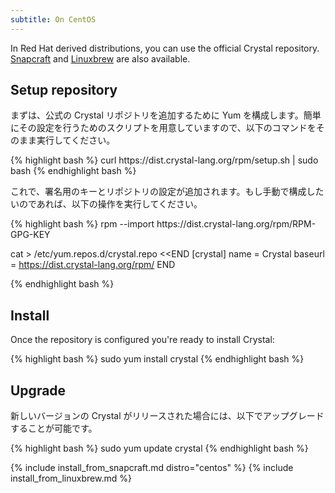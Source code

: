 ```yaml
---
subtitle: On CentOS
---
```


In Red Hat derived distributions, you can use the official Crystal repository.
[Snapcraft](#snapcraft) and [Linuxbrew](#linuxbrew) are also available.

## Setup repository

まずは、公式の Crystal リポジトリを追加するために Yum を構成します。簡単にその設定を行うためのスクリプトを用意していますので、以下のコマンドをそのまま実行してください。

<div class="code_section">
{% highlight bash %}
curl https://dist.crystal-lang.org/rpm/setup.sh | sudo bash
{% endhighlight bash %}
</div>

これで、署名用のキーとリポジトリの設定が追加されます。もし手動で構成したいのであれば、以下の操作を実行してください。

<div class="code_section">
{% highlight bash %}
rpm --import https://dist.crystal-lang.org/rpm/RPM-GPG-KEY

cat > /etc/yum.repos.d/crystal.repo <<END
[crystal]
name = Crystal
baseurl = https://dist.crystal-lang.org/rpm/
END

{% endhighlight bash %}
</div>

## Install
Once the repository is configured you're ready to install Crystal:

<div class="code_section">
{% highlight bash %}
sudo yum install crystal
{% endhighlight bash %}
</div>

## Upgrade

新しいバージョンの Crystal がリリースされた場合には、以下でアップグレードすることが可能です。

<div class="code_section">
{% highlight bash %}
sudo yum update crystal
{% endhighlight bash %}
</div>

{% include install_from_snapcraft.md distro="centos" %}
{% include install_from_linuxbrew.md %}

